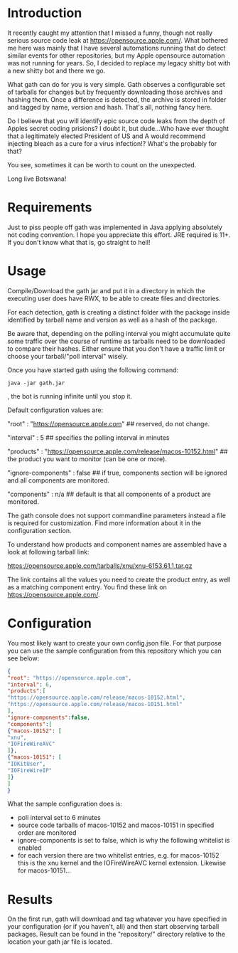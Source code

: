 

# Introduction
It recently caught my attention that I missed a funny, though not really serious source code leak at https://opensource.apple.com/. What bothered me here was mainly that I have several automations running that do detect similar events for other repositories, but my Apple opensource automation was not running for years. So, I decided to replace my legacy shitty bot with a new shitty bot and there we go.

What gath can do for you is very simple. Gath observes a configurable set of tarballs for changes but by frequently downloading those archives and hashing them. Once a difference is detected, the archive is stored in folder and tagged by name, version and hash. That's all, nothing fancy here.

Do I believe that you will identify epic source code leaks from the depth of Apples secret coding prisions? I doubt it, but dude...Who have ever thought that a legitimately elected President of US and A would recommend injecting bleach as a cure for a virus infection!? What's the probably for that?

You see, sometimes it can be worth to count on the unexpected.

Long live Botswana!

# Requirements

Just to piss people off gath was implemented in Java applying absolutely not coding convention. I hope you appreciate this effort. JRE required is 11+. If you don't know what that is, go straight to hell!

# Usage

Compile/Download the gath jar and put it in a directory in which the executing user does have RWX, to be able to create files and directories.

For each detection, gath is creating a distinct folder with the package inside identified by tarball name and version as well as a hash of the package.

Be aware that, depending on the polling interval you might accumulate quite some traffic over the course of runtime as tarballs need to be downloaded to compare their hashes. Either ensure that you don't have a traffic limit or choose your tarball/"poll interval" wisely.

Once you have started gath using the following command:

```console
java -jar gath.jar
```

, the bot is running infinite until you stop it.

Default configuration values are:

"root"
: "https://opensource.apple.com" ## reserved, do not change.

"interval"
: 5 ## specifies the polling interval in minutes

"products"
: "https://opensource.apple.com/release/macos-10152.html" ## the product you want to monitor (can be one or more).

"ignore-components"
: false ## if true, components section will be ignored and all components are monitored.

"components"
: n/a ## default is that all components of a product are monitored. 

The gath console does not support commandline parameters instead a file is required for customization. Find more information about it in the configuration section.

To understand how products and component names are assembled have a look at following tarball link:

https://opensource.apple.com/tarballs/xnu/xnu-6153.61.1.tar.gz

The link contains all the values you need to create the product entry, as well as a matching component entry. You find these link on https://opensource.apple.com/.

# Configuration

You most likely want to create your own config.json file. For that purpose you can use the sample configuration from this repository which you can see below:

```json
{
"root": "https://opensource.apple.com",
"interval": 6,
"products":[ 
"https://opensource.apple.com/release/macos-10152.html", 
"https://opensource.apple.com/release/macos-10151.html" 
],
"ignore-components":false,
"components":[
{"macos-10152": [
"xnu",
"IOFireWireAVC"
]},
{"macos-10151": [
"IOKitUser",
"IOFireWireIP"
]}
]
}
```

What the sample configuration does is:

* poll interval set to 6 minutes
* source code tarballs of macos-10152 and macos-10151 in specified order are monitored
* ignore-components is set to false, which is why the following whitelist is enabled
* for each version there are two whitelist entries, e.g. for macos-10152 this is the xnu kernel and the IOFireWireAVC kernel extension. Likewise for macos-10151...

# Results

On the first run, gath will download and tag whatever you have specified in your configuration (or if you haven't, all) and then start observing tarball packages. Result can be found in the "repository/" directory relative to the location your gath jar file is located.